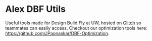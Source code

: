# Alex DBF Utils

Useful tools made for Design Build Fly at UW, hosted on [Glitch](https://alex-dbf.glitch.me/) so teammates can easily access. Checkout our optimization tools here: https://github.com/JPaonaskar/DBF-Optimization.
